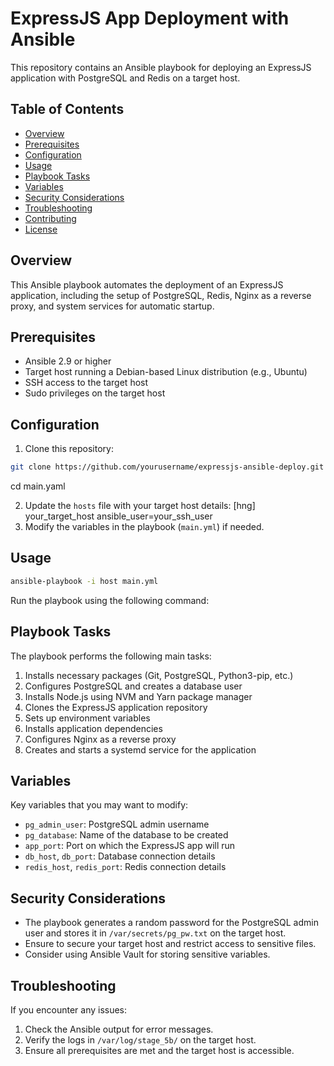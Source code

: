# ExpressJS App Deployment with Ansible

This repository contains an Ansible playbook for deploying an ExpressJS application with PostgreSQL and Redis on a target host.

## Table of Contents

- [Overview](#overview)
- [Prerequisites](#prerequisites)
- [Configuration](#configuration)
- [Usage](#usage)
- [Playbook Tasks](#playbook-tasks)
- [Variables](#variables)
- [Security Considerations](#security-considerations)
- [Troubleshooting](#troubleshooting)
- [Contributing](#contributing)
- [License](#license)

## Overview

This Ansible playbook automates the deployment of an ExpressJS application, including the setup of PostgreSQL, Redis, Nginx as a reverse proxy, and system services for automatic startup.

## Prerequisites

- Ansible 2.9 or higher
- Target host running a Debian-based Linux distribution (e.g., Ubuntu)
- SSH access to the target host
- Sudo privileges on the target host

## Configuration

1. Clone this repository:
```bash
git clone https://github.com/yourusername/expressjs-ansible-deploy.git
```
cd main.yaml

2. Update the `hosts` file with your target host details:
[hng]
your_target_host ansible_user=your_ssh_user
3. Modify the variables in the playbook (`main.yml`) if needed.

## Usage
```bash
ansible-playbook -i host main.yml
```

Run the playbook using the following command:

## Playbook Tasks

The playbook performs the following main tasks:

1. Installs necessary packages (Git, PostgreSQL, Python3-pip, etc.)
2. Configures PostgreSQL and creates a database user
3. Installs Node.js using NVM and Yarn package manager
4. Clones the ExpressJS application repository
5. Sets up environment variables
6. Installs application dependencies
7. Configures Nginx as a reverse proxy
8. Creates and starts a systemd service for the application

## Variables

Key variables that you may want to modify:

- `pg_admin_user`: PostgreSQL admin username
- `pg_database`: Name of the database to be created
- `app_port`: Port on which the ExpressJS app will run
- `db_host`, `db_port`: Database connection details
- `redis_host`, `redis_port`: Redis connection details

## Security Considerations

- The playbook generates a random password for the PostgreSQL admin user and stores it in `/var/secrets/pg_pw.txt` on the target host.
- Ensure to secure your target host and restrict access to sensitive files.
- Consider using Ansible Vault for storing sensitive variables.

## Troubleshooting

If you encounter any issues:

1. Check the Ansible output for error messages.
2. Verify the logs in `/var/log/stage_5b/` on the target host.
3. Ensure all prerequisites are met and the target host is accessible.
